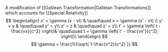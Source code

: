 A modification of [[Galilean Transformation|Galilean Transformations]] which accounts for [[Special Relativity]]
$$
\begin{align}
x' = \gamma (x - vt) & \quad\quad x = \gamma (x' - vt) \\
y' = y & \quad\quad y' = y\\
z' = z & \quad\quad z' = z\\
t' = \gamma \left( t - \frac{vx}{c^2} \right)& \quad\quad 
t = \gamma \left( t' - \frac{vx'}{c^2} \right)\\
\end{align}
$$
$$
\gamma = \frac{1}{\sqrt{ 1-\frac{v^2}{c^2} }}
$$

